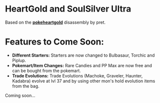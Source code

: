 # HeartGold and SoulSilver Ultra

Based on the [**pokeheartgold**](https://github.com/pret/pokeheartgold) disassembly by pret.

# Features to Come Soon:

- **Different Starters:** Starters are now changed to Bulbasaur, Torchic and Piplup.
- **Pokemart/Item Changes:** Rare Candies and PP Max are now free and can be bought from the pokemart.
- **Trade Evolutions:** Trade Evolutions (Machoke, Graveler, Haunter, Kadabra) evolve at lvl 37 and by using other mon's hold evolution items from the bag.

Coming soon...

